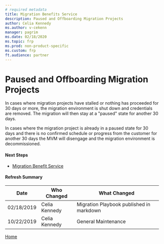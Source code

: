 ```yaml
---
# required metadata
title: Migration Benefits Service
description: Paused and Offboarding Migration Projects
author: Celia Kennedy
ms.author: v-cekenn
manager: pagrim
ms.date: 02/18/2020
ms.topic: frp
ms.prod: non-product-specific
ms.custom: frp
ft.audience: partner
---
```


# Paused and Offboarding Migration Projects

In cases where migration projects have stalled or nothing has proceeded for 30 days or more, the migration environment is shut down and credentials are removed. The migration will then stay at a "paused" state for another 30 days.

In cases where the migration project is already in a paused state for 30 days and there is no confirmed schedule or progress from the customer for another 30 days the MVM will disengage and the migration environment is decommissioned.

#### Next Steps

- [Migration Benefit Service](migration-benefit-service.md)

#### Refresh Summary

|Date|Who Changed|What Changed|
|---------|---------------|----------------------------|
|02/18/2019| Celia Kennedy| Migration Playbook published in markdown |
|10/22/2019| Celia Kennedy| General Maintenance |

[Home](http://partner-docs.microsoft.com)